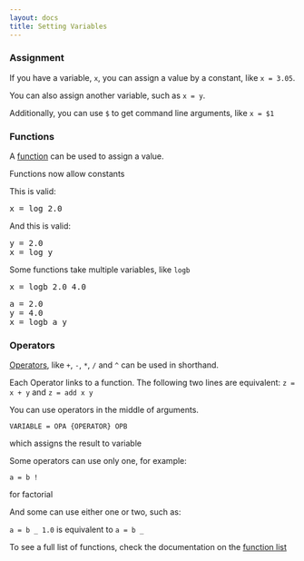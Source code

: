 ```yaml
---
layout: docs
title: Setting Variables
---
```


### Assignment

If you have a variable, `x`, you can assign a value by a constant, like `x = 3.05`.

You can also assign another variable, such as `x = y`.

Additionally, you can use `$` to get command line arguments, like `x = $1`

### Functions

A [function]({{site.ezc_docs}}/functions/) can be used to assign a value.

Functions now allow constants

This is valid:

<pre>
x = log 2.0
</pre>

And this is valid:

<pre>
y = 2.0
x = log y
</pre>

Some functions take multiple variables, like `logb`

<pre>
x = logb 2.0 4.0
</pre>

<pre>
a = 2.0
y = 4.0
x = logb a y
</pre>

### Operators

[Operators]({{site.ezc_docs}}/operators/), like `+`, `-`, `*`, `/` and `^` can be used in shorthand.

Each Operator links to a function. The following two lines are equivalent: `z = x + y` and `z = add x y`

You can use operators in the middle of arguments.

`VARIABLE = OPA {OPERATOR} OPB`

which assigns the result to variable

Some operators can use only one, for example:

`a = b !`

for factorial

And some can use either one or two, such as:

`a = b _ 1.0` is equivalent to `a = b _`

To see a full list of functions, check the documentation on the [function list]({{site.ezc_docs}}/functions/list.html)